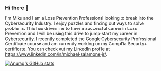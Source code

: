 ### Hi there 👋

I'm Mike and I am a Loss Prevention Professional looking to break into the Cybersecurity Industry. I enjoy puzzles and finding out ways to solve problems. This has driven me to have a successful career in Loss Prevention and I will be using this drive to jump-start my career in Cybersecurity. I recently completed the Google Cybersecurity Professional Certificate course and am currently working on my CompTia Security+ certificate. You can check out my LinkedIn profile at https://www.linkedin.com/in/michael-salamone-jr/.

[![Anurag's GitHub stats](https://github-readme-stats.vercel.app/api?username=msalamonejr)](https://github.com/anuraghazra/github-readme-stats)
